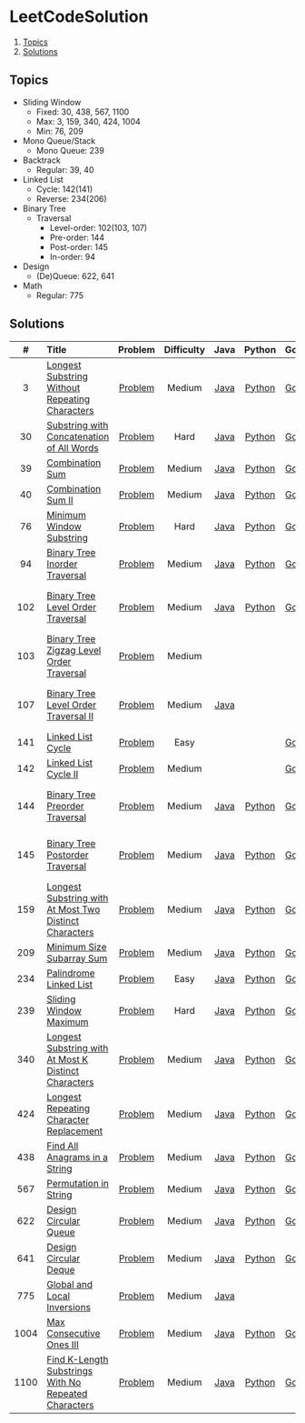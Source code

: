 # LeetCodeSolution

1. [Topics](#topics)
2. [Solutions](#solutions)

## Topics
- Sliding Window
	- Fixed: 30, 438, 567, 1100
	- Max: 3, 159, 340, 424, 1004
	- Min: 76, 209
- Mono Queue/Stack
	- Mono Queue: 239
- Backtrack
	- Regular: 39, 40
- Linked List
	- Cycle: 142(141)
	- Reverse: 234(206)
- Binary Tree
	- Traversal
		- Level-order: 102(103, 107)
		- Pre-order: 144
		- Post-order: 145
		- In-order: 94
- Design
	- (De)Queue: 622, 641
- Math
	- Regular: 775


## Solutions
|  #  | Title | Problem | Difficulty | Java | Python | Go | Topic |
|:---:|:------|:-------:|:----------:|:----:|:------:|:--:|:------|
|    3| [Longest Substring Without Repeating Characters](https://leetcode.com/problems/longest-substring-without-repeating-characters/) | [Problem](https://github.com/wstcliyu/LeetCodeSolution/blob/main/ProblemSet/Longest_3.md) | Medium | [Java](https://github.com/wstcliyu/LeetCodeSolution/blob/main/Solution-Java/Longest_3.java) | [Python](https://github.com/wstcliyu/LeetCodeSolution/blob/main/Solution-Python/Longest_3.py) | [Go](https://github.com/wstcliyu/LeetCodeSolution/blob/main/Solution-Go/Longest_3.go) | Sliding Window(Max) |
|   30| [Substring with Concatenation of All Words](https://leetcode.com/problems/substring-with-concatenation-of-all-words/) | [Problem](https://github.com/wstcliyu/LeetCodeSolution/blob/main/ProblemSet/Substring_30.md) | Hard | [Java](https://github.com/wstcliyu/LeetCodeSolution/blob/main/Solution-Java/Substring_30.java) | [Python](https://github.com/wstcliyu/LeetCodeSolution/blob/main/Solution-Python/Substring_30.py) | [Go](https://github.com/wstcliyu/LeetCodeSolution/blob/main/Solution-Go/Substring_30.go) | Sliding Window(Fixed) |
|   39| [Combination Sum](https://leetcode.com/problems/combination-sum/) | [Problem](https://github.com/wstcliyu/LeetCodeSolution/blob/main/ProblemSet/Combination_39.md) | Medium | [Java](https://github.com/wstcliyu/LeetCodeSolution/blob/main/Solution-Java/Combination_39.java) | [Python](https://github.com/wstcliyu/LeetCodeSolution/blob/main/Solution-Python/Combination_39.py) | [Go](https://github.com/wstcliyu/LeetCodeSolution/blob/main/Solution-Go/Combination_39.go) | Backtrack |
|   40| [Combination Sum II](https://leetcode.com/problems/combination-sum-ii/) | [Problem](https://github.com/wstcliyu/LeetCodeSolution/blob/main/ProblemSet/Combination_40.md) | Medium | [Java](https://github.com/wstcliyu/LeetCodeSolution/blob/main/Solution-Java/Combination_40.java) | [Python](https://github.com/wstcliyu/LeetCodeSolution/blob/main/Solution-Python/Combination_40.py) | [Go](https://github.com/wstcliyu/LeetCodeSolution/blob/main/Solution-Go/Combination_40.go) | Backtrack |
|   76| [Minimum Window Substring](https://leetcode.com/problems/minimum-window-substring/) | [Problem](https://github.com/wstcliyu/LeetCodeSolution/blob/main/ProblemSet/Minimum_76.md) | Hard | [Java](https://github.com/wstcliyu/LeetCodeSolution/blob/main/Solution-Java/Minimum_76.java) | [Python](https://github.com/wstcliyu/LeetCodeSolution/blob/main/Solution-Python/Minimum_76.py) | [Go](https://github.com/wstcliyu/LeetCodeSolution/blob/main/Solution-Go/Minimum_76.go) | Sliding Window(Min) |
|   94| [Binary Tree Inorder Traversal](https://leetcode.com/problems/binary-tree-inorder-traversal/) | [Problem](https://github.com/wstcliyu/LeetCodeSolution/blob/main/ProblemSet/Binary_94.md) | Medium | [Java](https://github.com/wstcliyu/LeetCodeSolution/blob/main/Solution-Java/Binary_94.java) | [Python](https://github.com/wstcliyu/LeetCodeSolution/blob/main/Solution-Python/Binary_94.py) | [Go](https://github.com/wstcliyu/LeetCodeSolution/blob/main/Solution-Go/Binary_94.go) | Binary Tree(In-order traversal) |
|  102| [Binary Tree Level Order Traversal](https://leetcode.com/problems/binary-tree-level-order-traversal/) | [Problem](https://github.com/wstcliyu/LeetCodeSolution/blob/main/ProblemSet/Binary_102.md) | Medium | [Java](https://github.com/wstcliyu/LeetCodeSolution/blob/main/Solution-Java/Binary_102.java) | [Python](https://github.com/wstcliyu/LeetCodeSolution/blob/main/Solution-Python/Binary_102.py) | [Go](https://github.com/wstcliyu/LeetCodeSolution/blob/main/Solution-Go/Binary_102.go) | Binary Tree(Level-order traversal) |
|  103| [Binary Tree Zigzag Level Order Traversal](https://leetcode.com/problems/binary-tree-zigzag-level-order-traversal/) | [Problem](https://github.com/wstcliyu/LeetCodeSolution/blob/main/ProblemSet/Binary_103.md) | Medium |  |  |  | Binary Tree(Level-order traversal) |
|  107| [Binary Tree Level Order Traversal II](https://leetcode.com/problems/binary-tree-level-order-traversal-ii/) | [Problem](https://github.com/wstcliyu/LeetCodeSolution/blob/main/ProblemSet/Binary_107.md) | Medium | [Java](https://github.com/wstcliyu/LeetCodeSolution/blob/main/Solution-Java/Binary_107.java) |  |  | Binary Tree(Level-order traversal) |
|  141| [Linked List Cycle](https://leetcode.com/problems/linked-list-cycle/) | [Problem](https://github.com/wstcliyu/LeetCodeSolution/blob/main/ProblemSet/Linked_141.md) | Easy |  |  | [Go](https://github.com/wstcliyu/LeetCodeSolution/blob/main/Solution-Go/Linked_141.go) | Linked List |
|  142| [Linked List Cycle II](https://leetcode.com/problems/linked-list-cycle-ii/) | [Problem](https://github.com/wstcliyu/LeetCodeSolution/blob/main/ProblemSet/Linked_142.md) | Medium |  |  | [Go](https://github.com/wstcliyu/LeetCodeSolution/blob/main/Solution-Go/Linked_142.go) | Linked List |
|  144| [Binary Tree Preorder Traversal](https://leetcode.com/problems/binary-tree-preorder-traversal/) | [Problem](https://github.com/wstcliyu/LeetCodeSolution/blob/main/ProblemSet/Binary_144.md) | Medium | [Java](https://github.com/wstcliyu/LeetCodeSolution/blob/main/Solution-Java/Binary_144.java) | [Python](https://github.com/wstcliyu/LeetCodeSolution/blob/main/Solution-Python/Binary_144.py) | [Go](https://github.com/wstcliyu/LeetCodeSolution/blob/main/Solution-Go/Binary_144.go) | Binary Tree(Pre-order traversal) |
|  145| [Binary Tree Postorder Traversal](https://leetcode.com/problems/binary-tree-postorder-traversal/) | [Problem](https://github.com/wstcliyu/LeetCodeSolution/blob/main/ProblemSet/Binary_145.md) | Medium | [Java](https://github.com/wstcliyu/LeetCodeSolution/blob/main/Solution-Java/Binary_145.java) | [Python](https://github.com/wstcliyu/LeetCodeSolution/blob/main/Solution-Python/Binary_145.py) | [Go](https://github.com/wstcliyu/LeetCodeSolution/blob/main/Solution-Go/Binary_145.go) | Binary Tree(Post-order traversal) |
|  159| [Longest Substring with At Most Two Distinct Characters](https://leetcode.com/problems/longest-substring-with-at-most-two-distinct-characters/) | [Problem](https://github.com/wstcliyu/LeetCodeSolution/blob/main/ProblemSet/Longest_159.md) | Medium | [Java](https://github.com/wstcliyu/LeetCodeSolution/blob/main/Solution-Java/Longest_159.java) | [Python](https://github.com/wstcliyu/LeetCodeSolution/blob/main/Solution-Python/Longest_159.py) | [Go](https://github.com/wstcliyu/LeetCodeSolution/blob/main/Solution-Go/Longest_159.go) | Sliding Window(Max) |
|  209| [Minimum Size Subarray Sum](https://leetcode.com/problems/minimum-size-subarray-sum/) | [Problem](https://github.com/wstcliyu/LeetCodeSolution/blob/main/ProblemSet/Minimum_209.md) | Medium | [Java](https://github.com/wstcliyu/LeetCodeSolution/blob/main/Solution-Java/Minimum_209.java) | [Python](https://github.com/wstcliyu/LeetCodeSolution/blob/main/Solution-Python/Minimum_209.py) | [Go](https://github.com/wstcliyu/LeetCodeSolution/blob/main/Solution-Go/Minimum_209.go) | Sliding Window(Min) |
|  234| [Palindrome Linked List](https://leetcode.com/problems/palindrome-linked-list/) | [Problem](https://github.com/wstcliyu/LeetCodeSolution/blob/main/ProblemSet/Palindrome_234.md) | Easy | [Java](https://github.com/wstcliyu/LeetCodeSolution/blob/main/Solution-Java/Palindrome_234.java) | [Python](https://github.com/wstcliyu/LeetCodeSolution/blob/main/Solution-Python/Palindrome_234.py) | [Go](https://github.com/wstcliyu/LeetCodeSolution/blob/main/Solution-Go/Palindrome_234.go) | Linked List |
|  239| [Sliding Window Maximum](https://leetcode.com/problems/sliding-window-maximum/) | [Problem](https://github.com/wstcliyu/LeetCodeSolution/blob/main/ProblemSet/Sliding_239.md) | Hard | [Java](https://github.com/wstcliyu/LeetCodeSolution/blob/main/Solution-Java/Sliding_239.java) | [Python](https://github.com/wstcliyu/LeetCodeSolution/blob/main/Solution-Python/Sliding_239.py) | [Go](https://github.com/wstcliyu/LeetCodeSolution/blob/main/Solution-Go/Sliding_239.go) | Mono queue |
|  340| [Longest Substring with At Most K Distinct Characters](https://leetcode.com/problems/longest-substring-with-at-most-k-distinct-characters/) | [Problem](https://github.com/wstcliyu/LeetCodeSolution/blob/main/ProblemSet/Longest_340.md) | Medium | [Java](https://github.com/wstcliyu/LeetCodeSolution/blob/main/Solution-Java/Longest_340.java) | [Python](https://github.com/wstcliyu/LeetCodeSolution/blob/main/Solution-Python/Longest_340.py) | [Go](https://github.com/wstcliyu/LeetCodeSolution/blob/main/Solution-Go/Longest_340.go) | Sliding Window(Max) |
|  424| [Longest Repeating Character Replacement](https://leetcode.com/problems/longest-repeating-character-replacement/) | [Problem](https://github.com/wstcliyu/LeetCodeSolution/blob/main/ProblemSet/Longest_424.md) | Medium | [Java](https://github.com/wstcliyu/LeetCodeSolution/blob/main/Solution-Java/Longest_424.java) | [Python](https://github.com/wstcliyu/LeetCodeSolution/blob/main/Solution-Python/Longest_424.py) | [Go](https://github.com/wstcliyu/LeetCodeSolution/blob/main/Solution-Go/Longest_424.go) | Sliding Window(Max) |
|  438| [Find All Anagrams in a String](https://leetcode.com/problems/find-all-anagrams-in-a-string/) | [Problem](https://github.com/wstcliyu/LeetCodeSolution/blob/main/ProblemSet/Find_438.md) | Medium | [Java](https://github.com/wstcliyu/LeetCodeSolution/blob/main/Solution-Java/Find_438.java) | [Python](https://github.com/wstcliyu/LeetCodeSolution/blob/main/Solution-Python/Find_438.py) | [Go](https://github.com/wstcliyu/LeetCodeSolution/blob/main/Solution-Go/Find_438.go) | Sliding Window(Fixed) |
|  567| [Permutation in String](https://leetcode.com/problems/permutation-in-string/) | [Problem](https://github.com/wstcliyu/LeetCodeSolution/blob/main/ProblemSet/Permutation_567.md) | Medium | [Java](https://github.com/wstcliyu/LeetCodeSolution/blob/main/Solution-Java/Permutation_567.java) | [Python](https://github.com/wstcliyu/LeetCodeSolution/blob/main/Solution-Python/Permutation_567.py) | [Go](https://github.com/wstcliyu/LeetCodeSolution/blob/main/Solution-Go/Permutation_567.go) | Sliding Window(Fixed) |
|  622| [Design Circular Queue](https://leetcode.com/problems/design-circular-queue/) | [Problem](https://github.com/wstcliyu/LeetCodeSolution/blob/main/ProblemSet/Design_622.md) | Medium | [Java](https://github.com/wstcliyu/LeetCodeSolution/blob/main/Solution-Java/Design_622.java) | [Python](https://github.com/wstcliyu/LeetCodeSolution/blob/main/Solution-Python/Design_622.py) | [Go](https://github.com/wstcliyu/LeetCodeSolution/blob/main/Solution-Go/Design_622.go) | Design(Deque) |
|  641| [Design Circular Deque](https://leetcode.com/problems/design-circular-deque/) | [Problem](https://github.com/wstcliyu/LeetCodeSolution/blob/main/ProblemSet/Design_641.md) | Medium | [Java](https://github.com/wstcliyu/LeetCodeSolution/blob/main/Solution-Java/Design_641.java) | [Python](https://github.com/wstcliyu/LeetCodeSolution/blob/main/Solution-Python/Design_641.py) | [Go](https://github.com/wstcliyu/LeetCodeSolution/blob/main/Solution-Go/Design_641.go) | Design(Deque) |
|  775| [Global and Local Inversions](https://leetcode.com/problems/global-and-local-inversions/) | [Problem](https://github.com/wstcliyu/LeetCodeSolution/blob/main/ProblemSet/Global_775.md) | Medium | [Java](https://github.com/wstcliyu/LeetCodeSolution/blob/main/Solution-Java/Global_775.java) |  |  | Math |
| 1004| [Max Consecutive Ones III](https://leetcode.com/problems/max-consecutive-ones-iii/) | [Problem](https://github.com/wstcliyu/LeetCodeSolution/blob/main/ProblemSet/Max_1004.md) | Medium | [Java](https://github.com/wstcliyu/LeetCodeSolution/blob/main/Solution-Java/Max_1004.java) | [Python](https://github.com/wstcliyu/LeetCodeSolution/blob/main/Solution-Python/Max_1004.py) | [Go](https://github.com/wstcliyu/LeetCodeSolution/blob/main/Solution-Go/Max_1004.go) | Sliding Window(Max) |
| 1100| [Find K-Length Substrings With No Repeated Characters](https://leetcode.com/problems/find-k-length-substrings-with-no-repeated-characters/) | [Problem](https://github.com/wstcliyu/LeetCodeSolution/blob/main/ProblemSet/Find_1100.md) | Medium | [Java](https://github.com/wstcliyu/LeetCodeSolution/blob/main/Solution-Java/Find_1100.java) | [Python](https://github.com/wstcliyu/LeetCodeSolution/blob/main/Solution-Python/Find_1100.py) | [Go](https://github.com/wstcliyu/LeetCodeSolution/blob/main/Solution-Go/Find_1100.go) | Sliding Window(Fixed) |